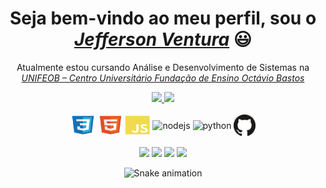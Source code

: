 <div>
  <h1 align="center">Seja bem-vindo ao meu perfil, sou o <a href="https://www.linkedin.com/in/jefferson-ventura-047682208/"><i>Jefferson Ventura</i></a> 😃️</h1>
  <p align="center">Atualmente estou cursando Análise e Desenvolvimento de Sistemas na <a href="https://unifeob.edu.br/"><i>UNIFEOB – Centro Universitário Fundação de Ensino Octávio Bastos</i></a>
</div>


<div align="center">
  <a href="https://github.com/JeffersonVenturaMZ">
    <img height="150em" src="https://github-readme-stats.vercel.app/api?username=JeffersonVenturaMZ&count_private=true&include_all_commits=true&show_icons=true&theme=dracula&hide_border=false&show_owner=true"/>
    <img height="150em" src="https://github-readme-stats.vercel.app/api/top-langs/?username=JeffersonVenturaMZ&theme=dracula&hide_border=false&&layout=compact"/>
  </a>
</div>

<div align="center" valign="top"><br>
  <img align="center" alt="CSS" height="30" width="40" src="https://raw.githubusercontent.com/devicons/devicon/master/icons/css3/css3-original.svg">
  <img align="center" alt="HTML" height="30" width="40" src="https://raw.githubusercontent.com/devicons/devicon/master/icons/html5/html5-original.svg">
  <img align="center" alt="Js" height="30" width="40" src="https://raw.githubusercontent.com/devicons/devicon/master/icons/javascript/javascript-plain.svg">
  <img align="center" alt="nodejs" height="30" width="40" src="https://cdn.worldvectorlogo.com/logos/nodejs-icon.svg">
  <img align="center" alt="python" height="30" width="40" src="https://cdn.jsdelivr.net/gh/devicons/devicon/icons/python/python-original.svg" />
  <img align="center" alt="github" height="35" width="35" src="/assets/GitHub.png">

</div><br>

<div align="center">
  <a href="https://www.instagram.com/jeffersonventura_/" target="_blank"><img src="https://img.shields.io/badge/-Instagram-%23E4405F?style=for-the-badge&logo=instagram&logoColor=white" target="_blank"></a>
  <a href="https://www.facebook.com/jefferson.ventura.56" target="_blank"><img src="https://img.shields.io/badge/Facebook-1877F2?style=for-the-badge&logo=facebook&logoColor=white" target="_blank"></a>  
  <a href="https://www.linkedin.com/in/jefferson-ventura-047682208/" target="_blank"><img src="https://img.shields.io/badge/-LinkedIn-%230077B5?style=for-the-badge&logo=linkedin&logoColor=white" target="_blank"></a> 
  <a href="mailto:jeffersonsilvamuz@gmail.com"><img src="https://img.shields.io/badge/-Gmail-%23333?style=for-the-badge&logo=gmail&logoColor=white" target="_blank"></a>
</div>

<div align="center">
  
  ![Snake animation](https://github.com/danielbped/danielbped/blob/output/github-contribution-grid-snake.svg)
  
</div>

